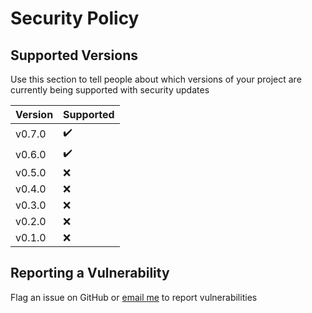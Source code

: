 # Security Policy

## Supported Versions

Use this section to tell people about which versions of your project are currently being supported with security updates

| Version | Supported |
| - | - |
| v0.7.0 | :heavy_check_mark: |
| v0.6.0 | :heavy_check_mark: |
| v0.5.0 | :x: |
| v0.4.0 | :x: |
| v0.3.0 | :x: |
| v0.2.0 | :x: |
| v0.1.0 | :x: |

## Reporting a Vulnerability

Flag an issue on GitHub or [email me](MAILTO:max@fullimage.net) to report vulnerabilities
